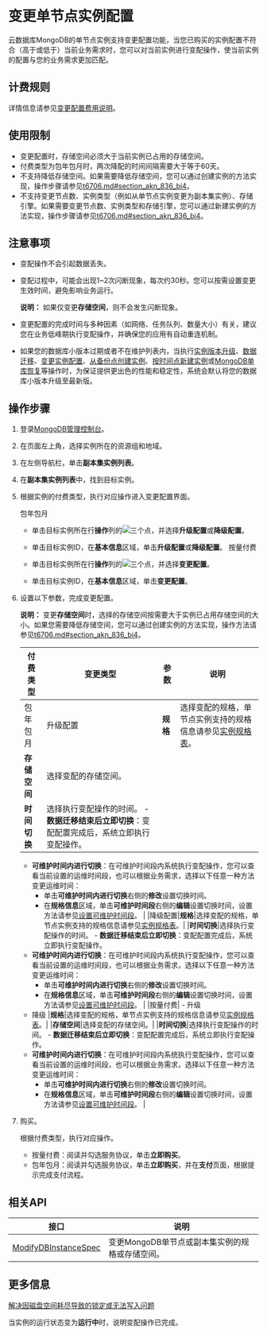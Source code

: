 # 变更单节点实例配置

云数据库MongoDB的单节点实例支持变更配置功能，当您已购买的实例配置不符合（高于或低于）当前业务需求时，您可以对当前实例进行变配操作，使当前实例的配置与您的业务需求更加匹配。

## 计费规则

详情信息请参见[变更配置费用说明](/cn.zh-CN/产品定价/变更配置费用说明.md)。

## 使用限制

-   变更配置时，存储空间必须大于当前实例已占用的存储空间。
-   付费类型为包年包月时，两次降配的时间间隔需要大于等于60天。
-   不支持降低存储空间。如果需要降低存储空间，您可以通过创建实例的方法实现，操作步骤请参见[t6706.md\#section\_akn\_836\_bi4](/cn.zh-CN/用户指南/实例管理/变更实例配置/变更配置方案概览.md)。
-   不支持变更节点数、实例类型（例如从单节点实例变更为副本集实例）、存储引擎。如果需要变更节点数、实例类型和存储引擎，您可以通过新建实例的方法实现，操作步骤请参见[t6706.md\#section\_akn\_836\_bi4](/cn.zh-CN/用户指南/实例管理/变更实例配置/变更配置方案概览.md)。

## 注意事项

-   变配操作不会引起数据丢失。
-   变配过程中，可能会出现1~2次闪断现象，每次约30秒。您可以按需设置变更生效时间，避免影响业务运行。

    **说明：** 如果仅变更**存储空间**，则不会发生闪断现象。

-   变更配置的完成时间与多种因素（如网络、任务队列、数量大小）有关，建议您在业务低峰期执行变配操作，并确保您的应用有自动重连机制。
-   如果您的数据库小版本过期或者不在维护列表内，当执行[实例版本升级](/cn.zh-CN/用户指南/实例管理/数据库升级/升级数据库版本.md)、[数据迁移](/cn.zh-CN/用户指南/数据迁移和同步/MongoDB数据迁移和同步方案概览.md)、[变更实例配置](/cn.zh-CN/用户指南/实例管理/变更实例配置/变更配置方案概览.md)、[从备份点创建实例](/cn.zh-CN/用户指南/数据恢复/从备份点创建实例.md)、[按时间点新建实例](/cn.zh-CN/用户指南/数据恢复/按时间点新建实例.md)或[MongoDB单库恢复](/cn.zh-CN/用户指南/数据恢复/MongoDB单库恢复.md)等操作时，为保证提供更出色的性能和稳定性，系统会默认将您的数据库小版本升级至最新版。

## 操作步骤

1.  登录[MongoDB管理控制台](https://mongodb.console.aliyun.com/)。

2.  在页面左上角，选择实例所在的资源组和地域。

3.  在左侧导航栏，单击**副本集实例列表**。

4.  在**副本集实例列表**中，找到目标实例。

5.  根据实例的付费类型，执行对应操作进入变更配置界面。

    包年包月

    -   单击目标实例所在行**操作**列的![三个点](https://static-aliyun-doc.oss-accelerate.aliyuncs.com/assets/img/zh-CN/7156819951/p13851.png)，并选择**升级配置**或**降级配置**。
    -   单击目标实例ID，在**基本信息**区域，单击**升级配置**或**降级配置**。
    按量付费

    -   单击目标实例所在行**操作**列的![三个点](https://static-aliyun-doc.oss-accelerate.aliyuncs.com/assets/img/zh-CN/7156819951/p13851.png)，并选择**变更配置**。
    -   单击目标实例ID，在**基本信息**区域，单击**变更配置**。
6.  设置以下参数，完成变更配置。

    **说明：** 变更**存储空间**时，选择的存储空间按需要大于实例已占用存储空间的大小。如果您需要降低存储空间，您可以通过创建实例的方法实现，操作方法请参见[t6706.md\#section\_akn\_836\_bi4](/cn.zh-CN/用户指南/实例管理/变更实例配置/变更配置方案概览.md)。

    |付费类型|变更类型|参数|说明|
    |----|----|--|--|
    |包年包月|升级配置|**规格**|选择变配的规格，单节点实例支持的规格信息请参见[实例规格表](/cn.zh-CN/产品简介/实例规格表.md)。|
    |**存储空间**|选择变配的存储空间。|
    |**时间切换**|选择执行变配操作的时间。    -   **数据迁移结束后立即切换**：变配配置完成后，系统立即执行变配操作。
    -   **可维护时间内进行切换**：在可维护时间段内系统执行变配操作，您可以查看当前设置的运维时间段，也可以根据业务需求，选择以下任意一种方法变更运维时间：
        -   单击**可维护时间内进行切换**右侧的**修改**设置切换时间。
        -   在**规格信息**区域，单击**可维护时间段**右侧的**编辑**设置切换时间，设置方法请参见[设置可维护时间段](/cn.zh-CN/用户指南/实例管理/设置可维护时间段.md)。 |
    |降级配置|**规格**|选择变配的规格，单节点实例支持的规格信息请参见[实例规格表](/cn.zh-CN/产品简介/实例规格表.md)。|
    |**时间切换**|选择执行变配操作的时间。    -   **数据迁移结束后立即切换**：变配配置完成后，系统立即执行变配操作。
    -   **可维护时间内进行切换**：在可维护时间段内系统执行变配操作，您可以查看当前设置的运维时间段，也可以根据业务需求，选择以下任意一种方法变更运维时间：
        -   单击**可维护时间内进行切换**右侧的**修改**设置切换时间。
        -   在**规格信息**区域，单击**可维护时间段**右侧的**编辑**设置切换时间，设置方法请参见[设置可维护时间段](/cn.zh-CN/用户指南/实例管理/设置可维护时间段.md)。 |
    |按量付费|    -   升级
    -   降级
|**规格**|选择变配的规格，单节点实例支持的规格信息请参见[实例规格表](/cn.zh-CN/产品简介/实例规格表.md)。|
    |**存储空间**|选择变配的存储空间。|
    |**时间切换**|选择执行变配操作的时间。    -   **数据迁移结束后立即切换**：变配配置完成后，系统立即执行变配操作。
    -   **可维护时间内进行切换**：在可维护时间段内系统执行变配操作，您可以查看当前设置的运维时间段，也可以根据业务需求，选择以下任意一种方法变更运维时间：
        -   单击**可维护时间内进行切换**右侧的**修改**设置切换时间。
        -   在**规格信息**区域，单击**可维护时间段**右侧的**编辑**设置切换时间，设置方法请参见[设置可维护时间段](/cn.zh-CN/用户指南/实例管理/设置可维护时间段.md)。 |

7.  购买。

    根据付费类型，执行对应操作。

    -   按量付费：阅读并勾选服务协议，单击**立即购买**。
    -   包年包月：阅读并勾选服务协议，单击**立即购买**，并在**支付**页面，根据提示完成支付流程。

## 相关API

|接口|说明|
|--|--|
|[ModifyDBInstanceSpec](/cn.zh-CN/API参考/生命周期管理/ModifyDBInstanceSpec.md)|变更MongoDB单节点或副本集实例的规格或存储空间。|

## 更多信息

[解决因磁盘空间耗尽导致的锁定或无法写入问题](/cn.zh-CN/常见问题/性能和存储空间/MongoDB中磁盘空间耗尽导致无法写入问题.md)

当实例的运行状态变为**运行中**时，说明变配操作已完成。

